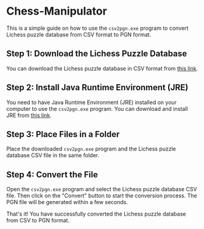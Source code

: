 # Chess-Manipulator

This is a simple guide on how to use the `csv2pgn.exe` program to convert Lichess puzzle database from CSV format to PGN format.

## Step 1: Download the Lichess Puzzle Database

You can download the Lichess puzzle database in CSV format from [this link](https://database.lichess.org/lichess_db_puzzle.csv.zst).

## Step 2: Install Java Runtime Environment (JRE)

You need to have Java Runtime Environment (JRE) installed on your computer to use the `csv2pgn.exe` program. You can download and install JRE from [this link](https://www.java.com/en/download/manual.jsp).

## Step 3: Place Files in a Folder

Place the downloaded `csv2pgn.exe` program and the Lichess puzzle database CSV file in the same folder.

## Step 4: Convert the File

Open the `csv2pgn.exe` program and select the Lichess puzzle database CSV file. Then click on the "Convert" button to start the conversion process. The PGN file will be generated within a few seconds.

That's it! You have successfully converted the Lichess puzzle database from CSV to PGN format.
